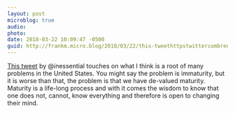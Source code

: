 ```yaml
---
layout: post
microblog: true
audio: 
photo: 
date: 2018-03-22 10:09:47 -0500
guid: http://frankm.micro.blog/2018/03/22/this-tweethttpstwittercombrentsimmonsstatus-by.html
---
```

[This tweet](https://twitter.com/brentsimmons/status/976528016594558976) by @inessential touches on what I think is a root of many problems in the United States. You might say the problem is immaturity, but it is worse than that, the problem is that we have de-valued maturity. Maturity is a life-long process and with it comes the wisdom to know that one does not, cannot, know everything and therefore is open to changing their mind.
